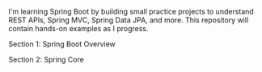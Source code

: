 I'm learning Spring Boot by building small practice projects to understand REST APIs, Spring MVC, Spring Data JPA, and more. This repository will contain hands-on examples as I progress.

Section 1: Spring Boot Overview

Section 2: Spring Core



